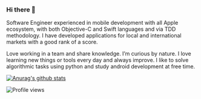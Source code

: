 ### Hi there 👋

Software Engineer experienced in mobile development with all Apple ecosystem, with both Objective-C and Swift languages and via TDD methodology. I have developed applications for local and international markets with a good rank of a score.

Love working in a team and share knowledge. I’m curious by nature. I love learning new things or tools every day and always improve.
I like to solve algorithmic tasks using python and study android development at free time.

[![Anurag's github stats](https://github-readme-stats.vercel.app/api?username=MaksimSoldatov)](https://github.com/anuraghazra/github-readme-stats)<br>

![Profile views](https://gpvc.arturio.dev/MaksimSoldatov)  

